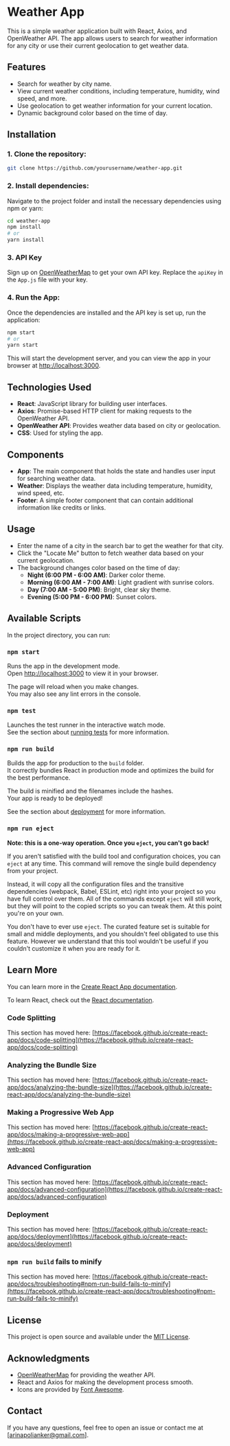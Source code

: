 # Weather App

This is a simple weather application built with React, Axios, and OpenWeather API. The app allows users to search for weather information for any city or use their current geolocation to get weather data.

## Features

- Search for weather by city name.
- View current weather conditions, including temperature, humidity, wind speed, and more.
- Use geolocation to get weather information for your current location.
- Dynamic background color based on the time of day.

## Installation

### 1. Clone the repository:
```bash
git clone https://github.com/yourusername/weather-app.git
```

### 2. Install dependencies:
Navigate to the project folder and install the necessary dependencies using npm or yarn:
```bash
cd weather-app
npm install
# or
yarn install
```

### 3. API Key
Sign up on [OpenWeatherMap](https://openweathermap.org/) to get your own API key. Replace the `apiKey` in the `App.js` file with your key.

### 4. Run the App:
Once the dependencies are installed and the API key is set up, run the application:
```bash
npm start
# or
yarn start
```

This will start the development server, and you can view the app in your browser at [http://localhost:3000](http://localhost:3000).

## Technologies Used

- **React**: JavaScript library for building user interfaces.
- **Axios**: Promise-based HTTP client for making requests to the OpenWeather API.
- **OpenWeather API**: Provides weather data based on city or geolocation.
- **CSS**: Used for styling the app.

## Components

- **App**: The main component that holds the state and handles user input for searching weather data.
- **Weather**: Displays the weather data including temperature, humidity, wind speed, etc.
- **Footer**: A simple footer component that can contain additional information like credits or links.

## Usage

- Enter the name of a city in the search bar to get the weather for that city.
- Click the "Locate Me" button to fetch weather data based on your current geolocation.
- The background changes color based on the time of day:
  - **Night (6:00 PM - 6:00 AM)**: Darker color theme.
  - **Morning (6:00 AM - 7:00 AM)**: Light gradient with sunrise colors.
  - **Day (7:00 AM - 5:00 PM)**: Bright, clear sky theme.
  - **Evening (5:00 PM - 6:00 PM)**: Sunset colors.

## Available Scripts

In the project directory, you can run:

### `npm start`

Runs the app in the development mode.\
Open [http://localhost:3000](http://localhost:3000) to view it in your browser.

The page will reload when you make changes.\
You may also see any lint errors in the console.

### `npm test`

Launches the test runner in the interactive watch mode.\
See the section about [running tests](https://facebook.github.io/create-react-app/docs/running-tests) for more information.

### `npm run build`

Builds the app for production to the `build` folder.\
It correctly bundles React in production mode and optimizes the build for the best performance.

The build is minified and the filenames include the hashes.\
Your app is ready to be deployed!

See the section about [deployment](https://facebook.github.io/create-react-app/docs/deployment) for more information.

### `npm run eject`

**Note: this is a one-way operation. Once you `eject`, you can't go back!**

If you aren't satisfied with the build tool and configuration choices, you can `eject` at any time. This command will remove the single build dependency from your project.

Instead, it will copy all the configuration files and the transitive dependencies (webpack, Babel, ESLint, etc) right into your project so you have full control over them. All of the commands except `eject` will still work, but they will point to the copied scripts so you can tweak them. At this point you're on your own.

You don't have to ever use `eject`. The curated feature set is suitable for small and middle deployments, and you shouldn't feel obligated to use this feature. However we understand that this tool wouldn't be useful if you couldn't customize it when you are ready for it.

## Learn More

You can learn more in the [Create React App documentation](https://facebook.github.io/create-react-app/docs/getting-started).

To learn React, check out the [React documentation](https://reactjs.org/).

### Code Splitting

This section has moved here: [https://facebook.github.io/create-react-app/docs/code-splitting](https://facebook.github.io/create-react-app/docs/code-splitting)

### Analyzing the Bundle Size

This section has moved here: [https://facebook.github.io/create-react-app/docs/analyzing-the-bundle-size](https://facebook.github.io/create-react-app/docs/analyzing-the-bundle-size)

### Making a Progressive Web App

This section has moved here: [https://facebook.github.io/create-react-app/docs/making-a-progressive-web-app](https://facebook.github.io/create-react-app/docs/making-a-progressive-web-app)

### Advanced Configuration

This section has moved here: [https://facebook.github.io/create-react-app/docs/advanced-configuration](https://facebook.github.io/create-react-app/docs/advanced-configuration)

### Deployment

This section has moved here: [https://facebook.github.io/create-react-app/docs/deployment](https://facebook.github.io/create-react-app/docs/deployment)

### `npm run build` fails to minify

This section has moved here: [https://facebook.github.io/create-react-app/docs/troubleshooting#npm-run-build-fails-to-minify](https://facebook.github.io/create-react-app/docs/troubleshooting#npm-run-build-fails-to-minify)

## License

This project is open source and available under the [MIT License](LICENSE).

## Acknowledgments

- [OpenWeatherMap](https://openweathermap.org/) for providing the weather API.
- React and Axios for making the development process smooth.
- Icons are provided by [Font Awesome](https://fontawesome.com/).

## Contact

If you have any questions, feel free to open an issue or contact me at [arinapolianker@gmail.com].
